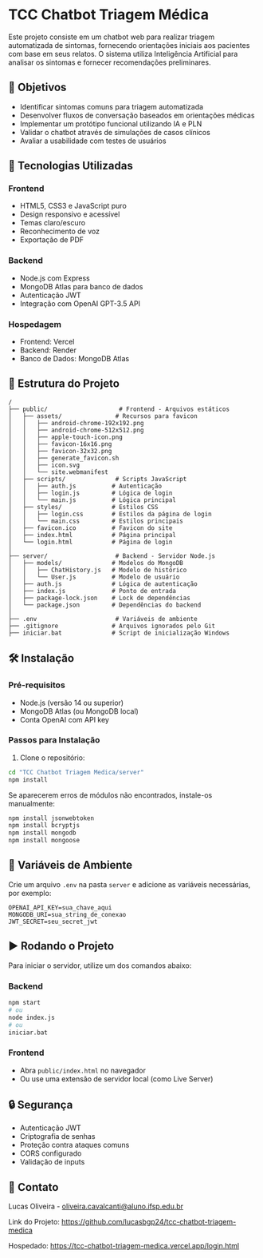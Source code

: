 # TCC Chatbot Triagem Médica

Este projeto consiste em um chatbot web para realizar triagem automatizada de sintomas, fornecendo orientações iniciais aos pacientes com base em seus relatos. O sistema utiliza Inteligência Artificial para analisar os sintomas e fornecer recomendações preliminares.

## 🎯 Objetivos

- Identificar sintomas comuns para triagem automatizada
- Desenvolver fluxos de conversação baseados em orientações médicas
- Implementar um protótipo funcional utilizando IA e PLN
- Validar o chatbot através de simulações de casos clínicos
- Avaliar a usabilidade com testes de usuários

## 🚀 Tecnologias Utilizadas

### Frontend
- HTML5, CSS3 e JavaScript puro
- Design responsivo e acessível
- Temas claro/escuro
- Reconhecimento de voz
- Exportação de PDF

### Backend
- Node.js com Express
- MongoDB Atlas para banco de dados
- Autenticação JWT
- Integração com OpenAI GPT-3.5 API

### Hospedagem
- Frontend: Vercel
- Backend: Render
- Banco de Dados: MongoDB Atlas

## 📁 Estrutura do Projeto

```
/
├── public/                    # Frontend - Arquivos estáticos
│   ├── assets/               # Recursos para favicon
│   │   ├── android-chrome-192x192.png
│   │   ├── android-chrome-512x512.png
│   │   ├── apple-touch-icon.png
│   │   ├── favicon-16x16.png
│   │   ├── favicon-32x32.png
│   │   ├── generate_favicon.sh
│   │   ├── icon.svg
│   │   └── site.webmanifest
│   ├── scripts/              # Scripts JavaScript
│   │   ├── auth.js          # Autenticação
│   │   ├── login.js         # Lógica de login
│   │   └── main.js          # Lógica principal
│   ├── styles/              # Estilos CSS
│   │   ├── login.css        # Estilos da página de login
│   │   └── main.css         # Estilos principais
│   ├── favicon.ico          # Favicon do site
│   ├── index.html           # Página principal
│   └── login.html           # Página de login
│
├── server/                   # Backend - Servidor Node.js
│   ├── models/              # Modelos do MongoDB
│   │   ├── ChatHistory.js   # Modelo de histórico
│   │   └── User.js          # Modelo de usuário
│   ├── auth.js              # Lógica de autenticação
│   ├── index.js             # Ponto de entrada
│   ├── package-lock.json    # Lock de dependências
│   └── package.json         # Dependências do backend
│
├── .env                      # Variáveis de ambiente
├── .gitignore               # Arquivos ignorados pelo Git
├── iniciar.bat              # Script de inicialização Windows
```

## 🛠️ Instalação

### Pré-requisitos
- Node.js (versão 14 ou superior)
- MongoDB Atlas (ou MongoDB local)
- Conta OpenAI com API key

### Passos para Instalação

1. Clone o repositório:
```bash
cd "TCC Chatbot Triagem Medica/server"
npm install
```

Se aparecerem erros de módulos não encontrados, instale-os manualmente:

```bash
npm install jsonwebtoken
npm install bcryptjs
npm install mongodb
npm install mongoose
```

## 🔑 Variáveis de Ambiente

Crie um arquivo `.env` na pasta `server` e adicione as variáveis necessárias, por exemplo:

```
OPENAI_API_KEY=sua_chave_aqui
MONGODB_URI=sua_string_de_conexao
JWT_SECRET=seu_secret_jwt
```

## ▶️ Rodando o Projeto

Para iniciar o servidor, utilize um dos comandos abaixo:

### Backend
```bash
npm start
# ou
node index.js
# ou
iniciar.bat
```

### Frontend
- Abra `public/index.html` no navegador
- Ou use uma extensão de servidor local (como Live Server)

## 🔒 Segurança

- Autenticação JWT
- Criptografia de senhas
- Proteção contra ataques comuns
- CORS configurado
- Validação de inputs

## 📧 Contato

Lucas Oliveira - oliveira.cavalcanti@aluno.ifsp.edu.br

Link do Projeto: https://github.com/lucasbgp24/tcc-chatbot-triagem-medica

Hospedado: https://tcc-chatbot-triagem-medica.vercel.app/login.html
